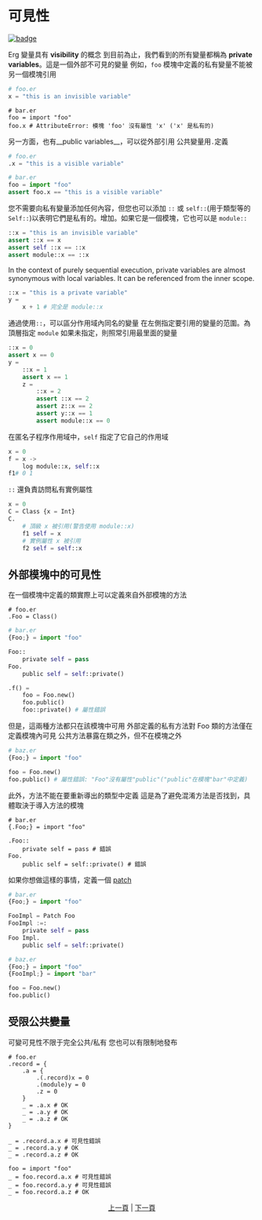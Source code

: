 # 可見性

[![badge](https://img.shields.io/endpoint.svg?url=https%3A%2F%2Fgezf7g7pd5.execute-api.ap-northeast-1.amazonaws.com%2Fdefault%2Fsource_up_to_date%3Fowner%3Derg-lang%26repos%3Derg%26ref%3Dmain%26path%3Ddoc/EN/syntax/19_visibility.md%26commit_hash%3D20aa4f02b994343ab9600317cebafa2b20676467)](https://gezf7g7pd5.execute-api.ap-northeast-1.amazonaws.com/default/source_up_to_date?owner=erg-lang&repos=erg&ref=main&path=doc/EN/syntax/19_visibility.md&commit_hash=20aa4f02b994343ab9600317cebafa2b20676467)

Erg 變量具有 __visibility__ 的概念
到目前為止，我們看到的所有變量都稱為 __private variables__。這是一個外部不可見的變量
例如，`foo` 模塊中定義的私有變量不能被另一個模塊引用

```python
# foo.er
x = "this is an invisible variable"
```

```python,compile_fail
# bar.er
foo = import "foo"
foo.x # AttributeError: 模塊 'foo' 沒有屬性 'x' ('x' 是私有的)
```

另一方面，也有__public variables__，可以從外部引用
公共變量用`.`定義

```python
# foo.er
.x = "this is a visible variable"
```

```python
# bar.er
foo = import "foo"
assert foo.x == "this is a visible variable"
```

您不需要向私有變量添加任何內容，但您也可以添加 `::` 或 `self::`(用于類型等的`Self::`)以表明它們是私有的。增加。如果它是一個模塊，它也可以是 `module::`

```python
::x = "this is an invisible variable"
assert ::x == x
assert self ::x == ::x
assert module::x == ::x
```

In the context of purely sequential execution, private variables are almost synonymous with local variables. It can be referenced from the inner scope.

```python
::x = "this is a private variable"
y =
    x + 1 # 完全是 module::x
```

通過使用`::`，可以區分作用域內同名的變量
在左側指定要引用的變量的范圍。為頂層指定 `module`
如果未指定，則照常引用最里面的變量

```python
::x = 0
assert x == 0
y =
    ::x = 1
    assert x == 1
    z =
        ::x = 2
        assert ::x == 2
        assert z::x == 2
        assert y::x == 1
        assert module::x == 0
```

在匿名子程序作用域中，`self` 指定了它自己的作用域

```python
x = 0
f = x ->
    log module::x, self::x
f1# 0 1
```

`::` 還負責訪問私有實例屬性

```python
x = 0
C = Class {x = Int}
C.
    # 頂級 x 被引用(警告使用 module::x)
    f1 self = x
    # 實例屬性 x 被引用
    f2 self = self::x
```

## 外部模塊中的可見性

在一個模塊中定義的類實際上可以定義來自外部模塊的方法

```python,compile_fail
# foo.er
.Foo = Class()
```

```python
# bar.er
{Foo;} = import "foo"

Foo::
    private self = pass
Foo.
    public self = self::private()

.f() =
    foo = Foo.new()
    foo.public()
    foo::private() # 屬性錯誤
```

但是，這兩種方法都只在該模塊中可用
外部定義的私有方法對 Foo 類的方法僅在定義模塊內可見
公共方法暴露在類之外，但不在模塊之外

```python
# baz.er
{Foo;} = import "foo"

foo = Foo.new()
foo.public() # 屬性錯誤: "Foo"沒有屬性"public"("public"在模塊"bar"中定義)
```

此外，方法不能在要重新導出的類型中定義
這是為了避免混淆方法是否找到，具體取決于導入方法的模塊

```python,compile_fail
# bar.er
{.Foo;} = import "foo"

.Foo::
    private self = pass # 錯誤
Foo.
    public self = self::private() # 錯誤
```

如果你想做這樣的事情，定義一個 [patch](./type/07_patch.md)

```python
# bar.er
{Foo;} = import "foo"

FooImpl = Patch Foo
FooImpl :=:
    private self = pass
Foo Impl.
    public self = self::private()
```

```python
# baz.er
{Foo;} = import "foo"
{FooImpl;} = import "bar"

foo = Foo.new()
foo.public()
```

## 受限公共變量

可變可見性不限于完全公共/私有
您也可以有限制地發布

```python,checker_ignore
# foo.er
.record = {
    .a = {
        .(.record)x = 0
        .(module)y = 0
        .z = 0
    }
    _ = .a.x # OK
    _ = .a.y # OK
    _ = .a.z # OK
}

_ = .record.a.x # 可見性錯誤
_ = .record.a.y # OK
_ = .record.a.z # OK
```

```python,checker_ignore
foo = import "foo"
_ = foo.record.a.x # 可見性錯誤
_ = foo.record.a.y # 可見性錯誤
_ = foo.record.a.z # OK
```

<p align='center'>
    <a href='./18_ownership.md'>上一頁</a> | <a href='./20_naming_rule.md'>下一頁</a>
</p>